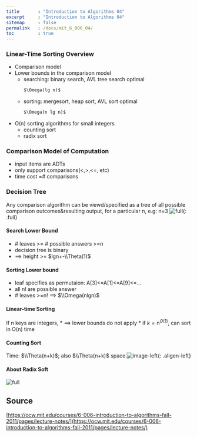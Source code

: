 ```yaml
---
title       : "Introduction to Algorithms 04"
excerpt     : "Introduction to Algorithms 04"
sitemap     : false
permalink   : /docs/mit_6_006_04/
toc         : true
---
```



### Linear-Time Sorting Overview
* Comparison model
* Lower bounds in the comparison model
  - searching: binary search, AVL tree search optimal 
    ```markdown
    $\Omega(lg n)$
    ```
  - sorting: mergesort, heap sort, AVL sort optimal
    ```markdown
    $\Omega(n lg n)$
    ```
* O(n) sorting algorithms for small integers
  - counting sort
  - radix sort
### Comparison Model of Computation
* input items are ADTs
* only support comparisons(<,>,<=, etc)
* time cost =# comparisons
### Decision Tree
Any comparison algorithm can be viewd/specified as a tree of all possible comparison outcomes&resulting output, for a particular n, e.g: n=3
![full](https://hostux.social/system/media_attachments/files/109/792/412/686/129/682/original/d5cbbddf2d8ef7ce.jpeg){: .full}
#### Search Lower Bound
* \# leaves >= \# possible answers >=n
* decision tree is binary
* ==> height >= $lgn+-\\Theta(1)$
#### Sorting Lower bound
* leaf specifies as permutaion: A[3]<=A[1]<=A[9]<=...
* all n! are possible answer
* \# leaves >=n! ==> $\\Omega(nlgn)$
#### Linear-time Sorting
If n keys are integers,
    * ==> lower bounds do not apply
    * if $k=\mathrm{n}^{O(1)}$, can sort in O(n) time
#### Counting Sort
Time: $\\Theta(n+k)$; also $\\Theta(n+k)$ space
![image-left](https://hostux.social/system/media_attachments/files/109/792/525/563/444/839/original/05ed5d0a71d4215a.jpeg){: .aligen-left}
#### About Radix Soft 
![full](https://hostux.social/system/media_attachments/files/109/792/564/978/371/751/original/e38c2de5f9218910.jpeg)


## Source
[https://ocw.mit.edu/courses/6-006-introduction-to-algorithms-fall-2011/pages/lecture-notes/](https://ocw.mit.edu/courses/6-006-introduction-to-algorithms-fall-2011/pages/lecture-notes/)